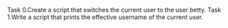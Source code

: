 Task 0.Create a script that switches the current user to the user betty.
Task 1.Write a script that prints the effective username of the current user.
